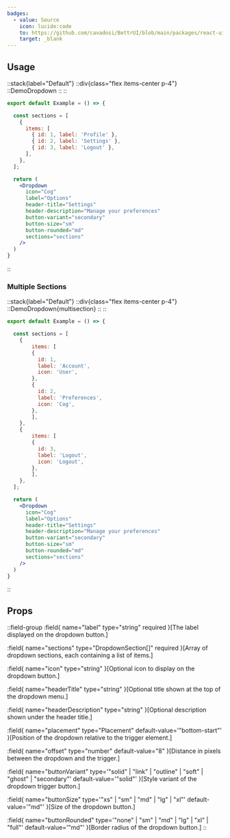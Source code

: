 ```yaml
---
badges:
  - value: Source
    icon: lucide:code
    to: https://github.com/cavadosi/BettrUI/blob/main/packages/react-ui/lib/Dropdown/Dropdown.tsx
    target: _blank
---
```


## Usage

::stack{label="Default"}
  ::div{class="flex items-center p-4"}
  ::DemoDropdown
  ::
  ::
  ```jsx
  export default Example = () => {

    const sections = [
      {
        items: [
          { id: 1, label: 'Profile' },
          { id: 2, label: 'Settings' },
          { id: 3, label: 'Logout' },
        ],
      },
    ];

    return (
      <Dropdown
        icon="Cog"
        label="Options"
        header-title="Settings"
        header-description="Manage your preferences"
        button-variant="secondary"
        button-size="sm"
        button-rounded="md"
        sections="sections"
      />
    )
  }
  ```
::

### Multiple Sections

::stack{label="Default"}
  ::div{class="flex items-center p-4"}
  ::DemoDropdown{multisection}
  ::
  ::
  ```jsx
  export default Example = () => {

    const sections = [
      {
          items: [
          {
            id: 1,
            label: 'Account',
            icon: 'User',
          },
          {
            id: 2,
            label: 'Preferences',
            icon: 'Cog',
          },
          ],
      },
      {
          items: [
          {
            id: 3,
            label: 'Logout',
            icon: 'Logout',
          },
          ],
      },
    ];

    return (
      <Dropdown
        icon="Cog"
        label="Options"
        header-title="Settings"
        header-description="Manage your preferences"
        button-variant="secondary"
        button-size="sm"
        button-rounded="md"
        sections="sections"
      />
    )
  }
  ```
::

## Props

::field-group
  :field{
      name="label"
      type="string"
      required
    }[The label displayed on the dropdown button.]

  :field{
      name="sections"
      type="DropdownSection[]"
      required
    }[Array of dropdown sections, each containing a list of items.]

  :field{
      name="icon"
      type="string"
    }[Optional icon to display on the dropdown button.]

  :field{
      name="headerTitle"
      type="string"
    }[Optional title shown at the top of the dropdown menu.]

  :field{
      name="headerDescription"
      type="string"
    }[Optional description shown under the header title.]

  :field{
      name="placement"
      type="Placement"
      default-value='"bottom-start"'
    }[Position of the dropdown relative to the trigger element.]

  :field{
      name="offset"
      type="number"
      default-value="8"
    }[Distance in pixels between the dropdown and the trigger.]

  :field{
      name="buttonVariant"
      type='"solid" | "link" | "outline" | "soft" | "ghost" | "secondary"'
      default-value='"solid"'
    }[Style variant of the dropdown trigger button.]

  :field{
      name="buttonSize"
      type='"xs" | "sm" | "md" | "lg" | "xl"'
      default-value='"md"'
    }[Size of the dropdown button.]

  :field{
      name="buttonRounded"
      type='"none" | "sm" | "md" | "lg" | "xl" | "full"'
      default-value='"md"'
    }[Border radius of the dropdown button.]
::

